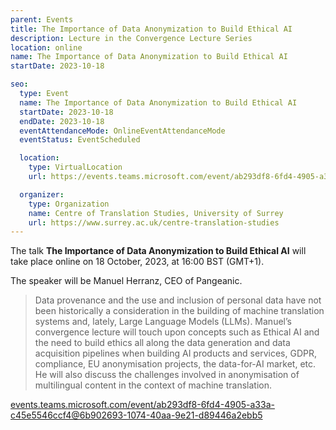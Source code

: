 ```yaml
---
parent: Events
title: The Importance of Data Anonymization to Build Ethical AI
description: Lecture in the Convergence Lecture Series
location: online
name: The Importance of Data Anonymization to Build Ethical AI
startDate: 2023-10-18

seo:
  type: Event
  name: The Importance of Data Anonymization to Build Ethical AI
  startDate: 2023-10-18
  endDate: 2023-10-18
  eventAttendanceMode: OnlineEventAttendanceMode
  eventStatus: EventScheduled

  location:
    type: VirtualLocation
    url: https://events.teams.microsoft.com/event/ab293df8-6fd4-4905-a33a-c45e5546ccf4@6b902693-1074-40aa-9e21-d89446a2ebb5

  organizer:
    type: Organization
    name: Centre of Translation Studies, University of Surrey
    url: https://www.surrey.ac.uk/centre-translation-studies
---
```


The talk **The Importance of Data Anonymization to Build Ethical AI** will take place online on 18 October, 2023, at 16:00 BST (GMT+1).

The speaker will be Manuel Herranz, CEO of Pangeanic.


> Data provenance and the use and inclusion of personal data have not been historically a consideration in the building of machine translation systems and, lately, Large Language Models (LLMs). Manuel’s convergence lecture will touch upon concepts such as Ethical AI and the need to build ethics all along the data generation and data acquisition pipelines when building AI products and services, GDPR, compliance, EU anonymisation projects, the data-for-AI market, etc. He will also discuss the challenges involved in anonymisation of multilingual content in the context of machine translation. 


[events.teams.microsoft.com/event/ab293df8-6fd4-4905-a33a-c45e5546ccf4@6b902693-1074-40aa-9e21-d89446a2ebb5](https://events.teams.microsoft.com/event/ab293df8-6fd4-4905-a33a-c45e5546ccf4@6b902693-1074-40aa-9e21-d89446a2ebb5)